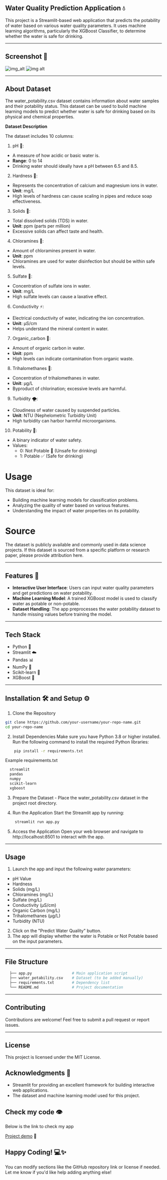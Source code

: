 ## Water Quality Prediction Application 💧
This project is a Streamlit-based web application that predicts the potability of water based on various water quality parameters. It uses machine learning algorithms, particularly the XGBoost Classifier, to determine whether the water is safe for drinking.

---

## Screenshot 📸

![img_alt](https://github.com/vinutmaradur/Water_Quality_Test/blob/main/wp%201.png?raw=true)
![img alt](https://github.com/vinutmaradur/Water_Quality_Test/blob/main/wp%202.png?raw=true)

---

## About Dataset

The water_potability.csv dataset contains information about water samples and their potability status. This dataset can be used to build machine learning models to predict whether water is safe for drinking based on its physical and chemical properties.

**Dataset Description**

The dataset includes 10 columns:

1. pH 🧪:

- A measure of how acidic or basic water is.
- **Range**: 0 to 14
- Drinking water should ideally have a pH between 6.5 and 8.5.
  
2. Hardness 💎:

- Represents the concentration of calcium and magnesium ions in water.
- **Unit**: mg/L
- High levels of hardness can cause scaling in pipes and reduce soap effectiveness.
  
3. Solids 🌊:

- Total dissolved solids (TDS) in water.
- **Unit**: ppm (parts per million)
- Excessive solids can affect taste and health.
  
4. Chloramines 🧼:

- Amount of chloramines present in water.
- **Unit**: ppm
- Chloramines are used for water disinfection but should be within safe levels.
  
5. Sulfate 🧂:

- Concentration of sulfate ions in water.
- **Unit**: mg/L
- High sulfate levels can cause a laxative effect.
  
6. Conductivity ⚡:

- Electrical conductivity of water, indicating the ion concentration.
- **Unit**: µS/cm
- Helps understand the mineral content in water.
  
7. Organic_carbon 🌱:

- Amount of organic carbon in water.
- **Unit**: ppm
- High levels can indicate contamination from organic waste.
  
8. Trihalomethanes 🧴:

- Concentration of trihalomethanes in water.
- **Unit**: µg/L
- Byproduct of chlorination; excessive levels are harmful.
  
9. Turbidity 🌪️:

- Cloudiness of water caused by suspended particles.
- **Unit**: NTU (Nephelometric Turbidity Unit)
- High turbidity can harbor harmful microorganisms.
  
10. Potability  🚰:

- A binary indicator of water safety.
- Values:
   - 0: Not Potable 🛑 (Unsafe for drinking)
   - 1: Potable ✅ (Safe for drinking)
     
# Usage
This dataset is ideal for:

- Building machine learning models for classification problems.
- Analyzing the quality of water based on various features.
- Understanding the impact of water properties on its potability.
  
# Source
The dataset is publicly available and commonly used in data science projects. If this dataset is sourced from a specific platform or research paper, please provide attribution here.

---

## Features 🎯

- **Interactive User Interface**: Users can input water quality parameters and get predictions on water potability.
- **Machine Learning Model**: A trained XGBoost model is used to classify water as potable or non-potable.
- **Dataset Handling**: The app preprocesses the water potability dataset to handle missing values before training the model.

---

## Tech Stack
- Python 🐍
- Streamlit ☁️
- Pandas 📊
- NumPy 🧮
- Scikit-learn 🤖
- XGBoost 🔮

---

## Installation 🛠️ and Setup ⚙️
  1. Clone the Repository
  ```bash
  git clone https://github.com/your-username/your-repo-name.git  
  cd your-repo-name
  ```
  2. Install Dependencies
   Make sure you have Python 3.8 or higher installed. Run the following command to install the required Python libraries:
   ```bash
       pip install -r requirements.txt
   ```
   Example requirements.txt
   ```bash
     streamlit  
     pandas  
     numpy  
     scikit-learn  
     xgboost
   ```
   3. Prepare the Dataset
    - Place the water_potability.csv dataset in the project root directory.
      
   4. Run the Application
   Start the Streamlit app by running:
      ```bash
       streamlit run app.py  
      ```
   5. Access the Application
   Open your web browser and navigate to http://localhost:8501 to interact with the app.

  ---

 ## Usage
 
1. Launch the app and input the following water parameters:
- pH Value
- Hardness
- Solids (mg/L)
- Chloramines (mg/L)
- Sulfate (mg/L)
- Conductivity (μS/cm)
- Organic Carbon (mg/L)
- Trihalomethanes (μg/L)
- Turbidity (NTU)
2. Click on the "Predict Water Quality" button.
3. The app will display whether the water is Potable or Not Potable based on the input parameters.

---

## File Structure
```bash
  ├── app.py                  # Main application script  
  ├── water_potability.csv    # Dataset (to be added manually)  
  ├── requirements.txt        # Dependency list  
  └── README.md               # Project documentation
 ```

 ---

 ## Contributing
  
   Contributions are welcome! Feel free to submit a pull request or report issues.

 ---

## License

  This project is licensed under the MIT License.

## Acknowledgments 🙌
- Streamlit for providing an excellent framework for building interactive web applications.
- The dataset and machine learning model used for this project.

## Check my code 👁️
Below is the link to check my app

  [Project demo](https://waterqualitytest-2025.streamlit.app/) 🚀

## Happy Coding! 💻✨

You can modify sections like the GitHub repository link or license if needed. Let me know if you'd like help adding anything else!

 
